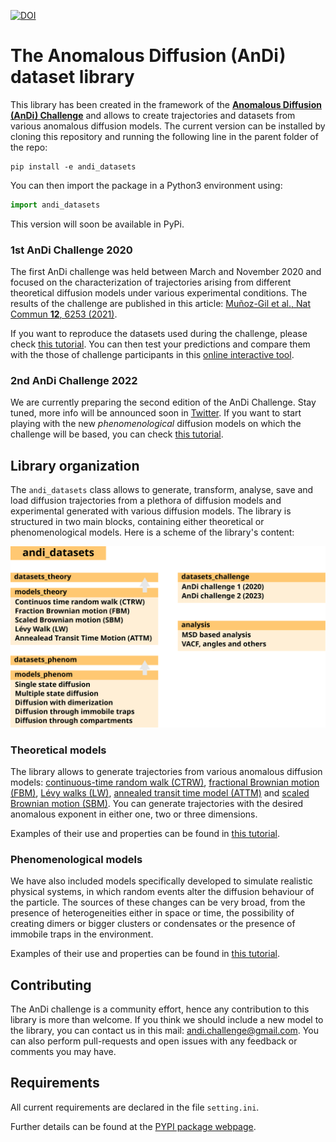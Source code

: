 [![DOI](https://zenodo.org/badge/DOI/10.5281/zenodo.4775311.svg)](https://doi.org/10.5281/zenodo.4775311)


# The Anomalous Diffusion (AnDi) dataset library

This library has been created in the framework of the [**Anomalous Diffusion (AnDi) Challenge**](http://andi-challenge.org/) and allows to create trajectories and datasets from various anomalous diffusion models. The current version can be installed by cloning this repository and running the following line in the parent folder of the repo:


```
pip install -e andi_datasets
```

You can then import the package in a Python3 environment using:

```python
import andi_datasets
```

This version will soon be available in PyPi.


### 1st AnDi Challenge 2020

The first AnDi challenge was held between March and November 2020 and focused on the characterization of trajectories arising from different theoretical diffusion models under various experimental conditions. The results of the challenge are published in this article: [Muñoz-Gil et al., Nat Commun **12**, 6253 (2021)](https://doi.org/10.1038/s41467-021-26320-w).

If you want to reproduce the datasets used during the challenge, please check [this tutorial](https://github.com/AnDiChallenge/andi_datasets/blob/master/tutorials/challenge2021_submission.ipynb). You can then test your predictions and compare them with the those of challenge participants in this [online interactive tool](http://andi-challenge.org/interactive-tool/).

### 2nd AnDi Challenge 2022

We are currently preparing the second edition of the AnDi Challenge. Stay tuned, more info will be announced soon in [Twitter](https://twitter.com/AndiChallenge). If you want to start playing with the new *phenomenological* diffusion models on which the challenge will be based, you can check [this tutorial](https://github.com/AnDiChallenge/andi_datasets/blob/master/tutorials/challenge2022_datasets.ipynb).




## Library organization

The `andi_datasets` class allows to generate, transform, analyse, save and load diffusion trajectories from a plethora of diffusion models and experimental generated with various diffusion models. The library is structured in two main blocks, containing either theoretical or phenomenological models. Here is a scheme of the library's content:

<img src="source_nbs/figures/scheme_v1.svg" alt="drawing" width="700"/>



### Theoretical models

The library allows to generate trajectories from various anomalous diffusion models:  [continuous-time random walk (CTRW)](https://journals.aps.org/prb/abstract/10.1103/PhysRevB.12.2455), [fractional Brownian motion (FBM)](https://doi.org/10.1137%2F1010093), [Lévy walks (LW)](https://doi.org/10.1103%2FPhysRevE.49.4873), [annealed transit time model (ATTM)](https://doi.org/10.1103%2FPhysRevLett.112.150603) and [scaled Brownian motion (SBM)](https://doi.org/10.1103%2FPhysRevE.66.021114). You can generate trajectories with the desired anomalous exponent in either one, two or three dimensions.

Examples of their use and properties can be found in [this tutorial](https://github.com/AnDiChallenge/andi_datasets/blob/master/source_nbs/tutorials/challenge_one_datasets.ipynb.ipynb).

### Phenomenological models

We have also included models specifically developed to simulate realistic physical systems, in which random events alter the diffusion behaviour of the particle. The sources of these changes can be very broad, from the presence of heterogeneities either in space or time, the possibility of creating dimers or bigger clusters or condensates or the presence of immobile traps in the environment.

Examples of their use and properties can be found in [this tutorial](https://github.com/AnDiChallenge/andi_datasets/blob/master/source_nbs/tutorials/challenge_two_datasets.ipynb.ipynb).

## Contributing

The AnDi challenge is a community effort, hence any contribution to this library is more than welcome. If you think we should include a new model to the library, you can contact us in this mail: andi.challenge@gmail.com. You can also perform pull-requests and open issues with any feedback or comments you may have.

## Requirements

All current requirements are declared in the file `setting.ini`.

Further details can be found at the [PYPI package webpage](https://pypi.org/project/andi-datasets/).

